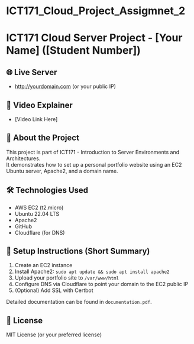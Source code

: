 # ICT171_Cloud_Project_Assigmnet_2
# ICT171 Cloud Server Project - [Your Name] ([Student Number])

## 🌐 Live Server
- http://yourdomain.com (or your public IP)

## 🎥 Video Explainer
- [Video Link Here]

## 📄 About the Project
This project is part of ICT171 - Introduction to Server Environments and Architectures.  
It demonstrates how to set up a personal portfolio website using an EC2 Ubuntu server, Apache2, and a domain name.

## 🛠️ Technologies Used
- AWS EC2 (t2.micro)
- Ubuntu 22.04 LTS
- Apache2
- GitHub
- Cloudflare (for DNS)

## 🧰 Setup Instructions (Short Summary)
1. Create an EC2 instance
2. Install Apache2: `sudo apt update && sudo apt install apache2`
3. Upload your portfolio site to `/var/www/html`
4. Configure DNS via Cloudflare to point your domain to the EC2 public IP
5. (Optional) Add SSL with Certbot

Detailed documentation can be found in `documentation.pdf`.

## 📜 License
MIT License (or your preferred license)
